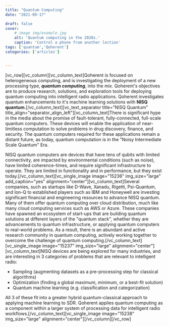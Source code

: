 ```yaml
---
title: "Quantum Computing"
date: "2021-09-17"

draft: false
cover:
    # image img/example.jpg
    alt: 'Quantum computing in the 2020s.'
    caption: 'Control a phone from another loction'
tags: ['quantum','Qoherent']
categories: ['articles']


---
```


\[vc\_row\]\[vc\_column\]\[vc\_column\_text\]Qoherent is focused on heterogeneous computing, and is investigating the deployment of a new processing type, _**quantum computing**_, into the mix. Qoherent's objectives are to produce research, solutions, and exploration tools for deploying quantum computing into intelligent radio applications. Qoherent investigates quantum enhancements to it's machine learning solutions with **NISQ** **quantum**.\[/vc\_column\_text\]\[vc\_text\_separator title="NISQ Quantum" title\_align="separator\_align\_left"\]\[vc\_column\_text\]There is significant hype in the media about the promise of fault-tolerant, fully-connected, full-scale quantum computers. These devices will enable the application of near-limitless computation to solve problems in drug discovery, finance, and security. The quantum computers required for these applications remain a distant future, as today, quantum computation is in the "Noisy Intermediate Scale Quantum" Era.

NISQ quantum computers are devices that have tens of qubits with limited connectivity, are impacted by environmental conditions (such as noise), have limited coherence-times, and require significant infrastructure to operate. They are limited in functionality and in performance, but they exist today.\[/vc\_column\_text\]\[vc\_single\_image image="15236" img\_size="large" add\_caption="yes" alignment="center"\]\[vc\_column\_text\]Several companies, such as startups like D-Wave, Xanadu, Rigetti, Psi-Quantum, and Ion-Q to established players such as IBM and Honeywell are investing significant financial and engineering resources to advance NISQ quantum. Many of them offer quantum computing over cloud distribution, much like many cloud computing services such as AWS or Azure. These companies have spawned an ecosystem of start-ups that are building quantum solutions at different layers of the "quantum stack", whether they are advancements to quantum infrastructure, or applying quantum computers to real-world problems. As a result, there is an abundant and active research community in quantum computing, actively working together to overcome the challenge of quantum computing.\[/vc\_column\_text\]\[vc\_single\_image image="15237" img\_size="large" alignment="center"\]\[vc\_column\_text\]NISQ devices are being explored for many industries, and are interesting in 3 categories of problems that are relevant to intelligent radio:

- Sampling (augmenting datasets as a pre-processing step for classical algorithms)
- Optimization (finding a global maximum, minimum, or a best-fit solution)
- Quantum machine learning (e.g. classification and categorization)

All 3 of these fit into a greater hybrid quantum-classical approach to applying machine learning to SDR. Qoherent applies quantum computing as a component within a larger system of processing data for intelligent radio workflows.\[/vc\_column\_text\]\[vc\_single\_image image="15238" img\_size="large" alignment="center"\]\[/vc\_column\]\[/vc\_row\]
